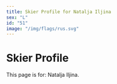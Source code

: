 ```yaml
---
title: Skier Profile for Natalja Iljina
sex: "L"
id: "51"
image: "/img/flags/rus.svg" 
---
```


# Skier Profile

This page is for: Natalja Iljina.
    